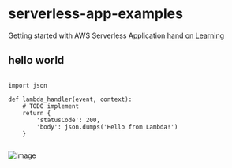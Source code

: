 # serverless-app-examples
Getting started with AWS Serverless Application
[hand on Learning](https://aws.amazon.com/getting-started/hands-on/run-serverless-code/)

## hello world 

```

import json

def lambda_handler(event, context):
    # TODO implement
    return {
        'statusCode': 200,
        'body': json.dumps('Hello from Lambda!')
    }


```

![image](https://user-images.githubusercontent.com/67835881/150406929-b170206e-1799-4693-afd2-1e709b030950.png)
